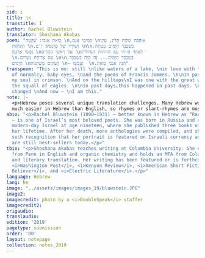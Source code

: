 ```yaml
---
pid: i
title: אני
transtitle: I
author: Rachel Bluwstein
translator: Shoshana Akabas
poem: "כָּזֹאת אָנֹכִי: שְׁקֵטָה \n,כְּמֵימֵי אֲגַם \nאוֹהֶבֶת שַׁלְוַת חֻלִּין, עֵינֵי
  תִינוֹקוֹת \n.וְשִׁירָיו שֶׁל פְרַנְסִיס זַ'ם \n\n.בְּשֶׁכְּבָר הַיָּמִים עָטְתָה
  נַפְשִׁי אַרְגָּמָן \nוְעַל רָאשֵׁי הֶהָרִים \nלְאֶחָד הָיִיתִי עִם הָרוּחוֹת הַגְּדוֹלוֹת
  \n.עִם צְרִיחַת נְשָׁרִים \n\n.בְּשֶׁכְּבָר הַיָּמִים... זֶה הָיָה בְּשֶׁכְּבָר
  הַיָּמִים \nהָעִתִּים מִשְׁתַּנּוֹת \n— וְעַכְשָׁו  \n.הִנֵה אָנֹכִי כָּזֹאת"
transpoem: "This is me: still \nlike waters of a lake, \nin love with the tranquility
  of normalcy, baby eyes, \nand the poems of Francis Jammes. \n\nIn past days, I wrapped
  my soul in crimson. \nAnd on the hilltops\nI was one with the great winds, \nwith
  the squall of eagles. \n\nIn past days…this happened in past days. \nThe moments
  changed \nAnd now — \nI am this."
note: |-
  <p>Hebrew poses several unique translation challenges. Many Hebrew words are rich with biblical context that can be difficult to convey in other languages. For example, argaman is a reddish-purple dye used in biblical times. Because of its use in the temple design, it has a regal connotation that is lost in the translation (“crimson”). The fact that articles, prepositions, conjunctions, and pronouns are often attached to other words in Hebrew allows for concision that is not possible in English (where “and” and “in” are individual words). The final line (three words) of the poem literally translates to “here, I am like this” — but that felt too wordy, so I chose to maintain the simplicity of the original last line instead. Finally, the gendered nature of Hebrew words (with a few set suffixes) makes rhyming
  much easier in Hebrew than English, so rhymes or slant-rhymes are mostly omitted from this translation, since I endeavored to preserve Rachel’s images above all else.</p>
abio: "<p>Rachel Bluwstein (1890–1931) — better known in Hebrew as “Rachel the Poetess”
  — is one of Israel’s most beloved poets. She was born in Russia and emigrated to
  modern-day Israel at age nineteen, where she published three books of poetry in
  her lifetime. After her death, more anthologies were compiled, and she achieved
  such recognition that her portrait is featured on Israeli currency and her books
  are still best-sellers today.</p>"
tbio: "<p>Shoshana Akabas teaches writing at Columbia University. She earned a bachelors
  from Penn in English and organic chemistry and holds an MFA from Columbia in fiction
  and literary translation. Her writing has been featured or is forthcoming in the
  <i>Washington Post</i>, <i>Kenyon Review</i>, <i>American Short Fiction</i>, <i>The
  Believer</i>, and <i>Electric Literature</i>.</p>"
language: Hebrew
lang: he
image: "../assets/images/images_19/bluwstein.JPG"
image2:
imagecredit: photo by a <i>DoubleSpeak</i> staffer
imagecredit2:
origaudio:
translaudio:
edition: '2019'
pagetype: submission
order: '00'
layout: notepage
collection: notes_2019
---
```

